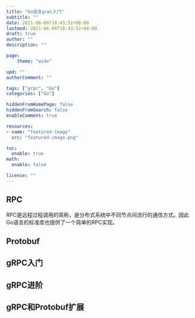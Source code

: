 ```yaml
---
title: "Go语言grpc入门"
subtitle: ""
date: 2021-06-06T18:43:52+08:00
lastmod: 2021-06-06T18:43:52+08:00
draft: true
author: ""
description: ""

page:
    theme: "wide"

upd: ""
authorComment: ""

tags: ["grpc", "Go"]
categories: ["Go"]

hiddenFromHomePage: false
hiddenFromSearch: false
enableComment: true

resources:
- name: "featured-image"
  src: "featured-image.png"

toc:
  enable: true
math:
  enable: false

license: ""
---
```


<!--more-->

## RPC
RPC是远程过程调用的简称，是分布式系统中不同节点间流行的通信方式。因此Go语言的标准库也提供了一个简单的RPC实现。


## Protobuf
## gRPC入门
## gRPC进阶
## gRPC和Protobuf扩展
